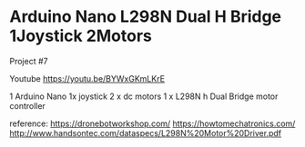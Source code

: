 # Arduino Nano L298N Dual H Bridge 1Joystick 2Motors

Project #7

Youtube https://youtu.be/BYWxGKmLKrE


1 Arduino Nano
1x joystick
2 x dc motors
1 x L298N h Dual Bridge motor controller

reference:
https://dronebotworkshop.com/
https://howtomechatronics.com/
http://www.handsontec.com/dataspecs/L298N%20Motor%20Driver.pdf
